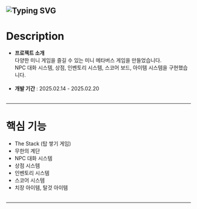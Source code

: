 ![Typing SVG](https://readme-typing-svg.demolab.com?font=Fira+Code&size=50&pause=1000&width=635&height=100&lines=MINI+METAVERSE)
---

# Description
 - **프로젝트 소개** <br>
   다양한 미니 게임을 즐길 수 있는 미니 메타버스 게임을 만들었습니다. <br>
   NPC 대화 시스템, 상점, 인벤토리 시스템, 스코어 보드, 아이템 시스템을 구현했습니다.<br><br>
 - **개발 기간** : 2025.02.14 - 2025.02.20
<br><br>

---
# 핵심 기능
- The Stack (탑 쌓기 게임)
- 무한의 계단
- NPC 대화 시스템
- 상점 시스템
- 인벤토리 시스템
- 스코어 시스템
- 치장 아이템, 탈것 아이템
<br><br>
---

